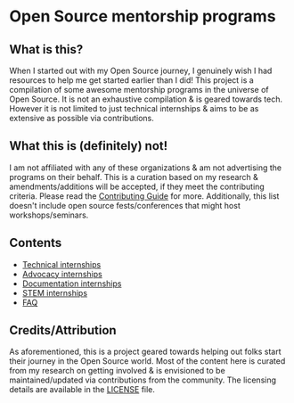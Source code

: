# Open Source mentorship programs

## What is this?

When I started out with my Open Source journey, I genuinely wish I had resources to help me get started earlier than I did! This project is a compilation of some awesome mentorship programs in the universe of Open Source. It is not an exhaustive compilation & is geared towards tech. However it is not limited to just technical internships & aims to be as extensive as possible via contributions.

## What this is (definitely) not!

I am not affiliated with any of these organizations & am not advertising the programs on their behalf. This is a curation based on my research & amendments/additions will be accepted, if they meet the contributing criteria. Please read the [Contributing Guide]() for more. Additionally, this list doesn't include open source fests/conferences that might host workshops/seminars. 

## Contents

- [Technical internships](technical-internships/)
- [Advocacy internships]()
- [Documentation internships](documentation-internships/)
- [STEM internships]() 
- [FAQ]()

## Credits/Attribution

As aforementioned, this is a project geared towards helping out folks start their journey in the Open Source world. Most of the content here is curated from my research on getting involved & is envisioned to be maintained/updated via contributions from the community. The licensing details are available in the [LICENSE](https://github.com/divya-mohan0209/FOSS-mentorship-programs/blob/main/LICENSE) file. 
